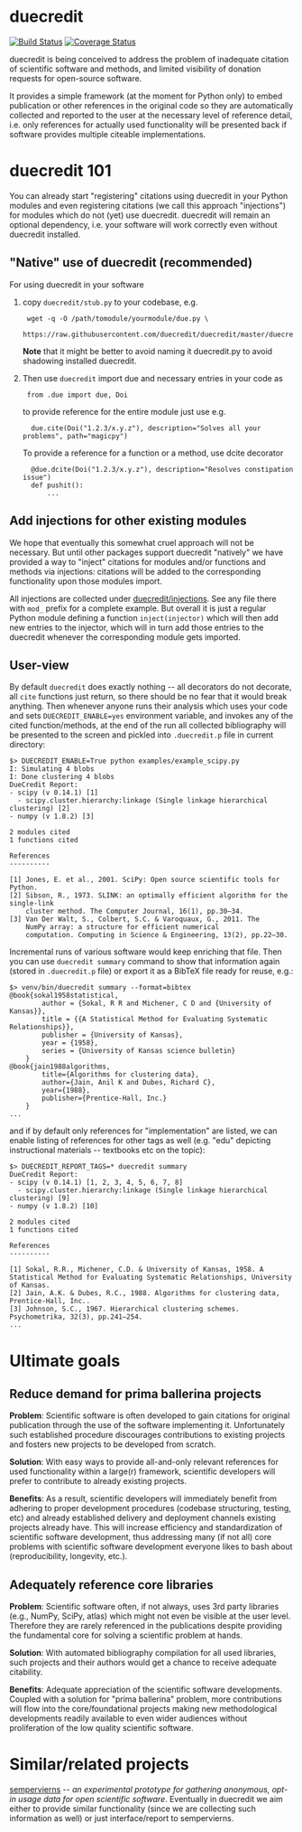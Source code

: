 duecredit
=========

[![Build Status](https://travis-ci.org/duecredit/duecredit.svg?branch=master)](https://travis-ci.org/duecredit/duecredit)
[![Coverage Status](https://coveralls.io/repos/duecredit/duecredit/badge.svg)](https://coveralls.io/r/duecredit/duecredit)


duecredit is being conceived to address the problem of inadequate
citation of scientific software and methods, and limited visibility of
donation requests for open-source software.

It provides a simple framework (at the moment for Python only) to
embed publication or other references in the original code so they are
automatically collected and reported to the user at the necessary
level of reference detail, i.e. only references for actually used
functionality will be presented back if software provides multiple
citeable implementations.

duecredit 101
=============

You can already start "registering" citations using duecredit in your
Python modules and even registering citations (we call this approach "injections")
for modules which do not (yet) use duecredit.  duecredit will remain an optional
dependency, i.e. your software will work correctly even without duecredit installed.

"Native" use of duecredit (recommended)
---------------------------------------

For using duecredit in your software

1. copy `duecredit/stub.py` to your codebase, e.g.

        wget -q -O /path/tomodule/yourmodule/due.py \
          https://raw.githubusercontent.com/duecredit/duecredit/master/duecredit/stub.py


    **Note** that it might be better to avoid naming it duecredit.py to avoid shadowing
    installed duecredit.

2. Then use `duecredit` import due and necessary entries in your code as

        from .due import due, Doi

     to provide reference for the entire module just use e.g.

         due.cite(Doi("1.2.3/x.y.z"), description="Solves all your problems", path="magicpy")

     To provide a reference for a function or a method, use dcite decorator

         @due.dcite(Doi("1.2.3/x.y.z"), description="Resolves constipation issue")
         def pushit():
             ...

Add injections for other existing modules
-----------------------------------------

We hope that eventually this somewhat cruel approach will not be necessary.  But
until other packages support duecredit "natively" we have provided a way to "inject"
citations for modules and/or functions and methods via injections:  citations will be
added to the corresponding functionality upon those modules import.

All injections are collected under
[duecredit/injections](https://github.com/duecredit/duecredit/tree/master/duecredit/injections).
See any file there with `mod_` prefix for a complete example.  But
overall it is just a regular Python module defining a function
`inject(injector)` which will then add new entries to the injector,
which will in turn add those entries to the duecredit whenever the
corresponding module gets imported.


User-view
---------

By default `duecredit` does exactly nothing -- all decorators do not
decorate, all `cite` functions just return, so there should be no fear
that it would break anything. Then whenever anyone runs their analysis
which uses your code and sets `DUECREDIT_ENABLE=yes` environment
variable, and invokes any of the cited function/methods, at the end of
the run all collected bibliography will be presented to the screen and
pickled into `.duecredit.p` file in current directory:

    $> DUECREDIT_ENABLE=True python examples/example_scipy.py
    I: Simulating 4 blobs
    I: Done clustering 4 blobs
    DueCredit Report:
    - scipy (v 0.14.1) [1]
      - scipy.cluster.hierarchy:linkage (Single linkage hierarchical clustering) [2]
    - numpy (v 1.8.2) [3]

    2 modules cited
    1 functions cited

    References
    ----------

    [1] Jones, E. et al., 2001. SciPy: Open source scientific tools for Python.
    [2] Sibson, R., 1973. SLINK: an optimally efficient algorithm for the single-link
        cluster method. The Computer Journal, 16(1), pp.30–34.
    [3] Van Der Walt, S., Colbert, S.C. & Varoquaux, G., 2011. The
        NumPy array: a structure for efficient numerical
		computation. Computing in Science & Engineering, 13(2), pp.22–30.

Incremental runs of various software would keep enriching that file.
Then you can use `duecredit summary` command to show that information
again (stored in `.duecredit.p` file) or export it as a BibTeX file
ready for reuse, e.g.:

    $> venv/bin/duecredit summary --format=bibtex
    @book{sokal1958statistical,
            author = {Sokal, R R and Michener, C D and {University of Kansas}},
            title = {{A Statistical Method for Evaluating Systematic Relationships}},
            publisher = {University of Kansas},
            year = {1958},
            series = {University of Kansas science bulletin}
        }
    @book{jain1988algorithms,
            title={Algorithms for clustering data},
            author={Jain, Anil K and Dubes, Richard C},
            year={1988},
            publisher={Prentice-Hall, Inc.}
        }
    ...


and if by default only references for "implementation" are listed, we
can enable listing of references for other tags as well (e.g. "edu"
depicting instructional materials -- textbooks etc on the topic):

    $> DUECREDIT_REPORT_TAGS=* duecredit summary
    DueCredit Report:
    - scipy (v 0.14.1) [1, 2, 3, 4, 5, 6, 7, 8]
      - scipy.cluster.hierarchy:linkage (Single linkage hierarchical clustering) [9]
    - numpy (v 1.8.2) [10]

    2 modules cited
    1 functions cited

    References
    ----------

    [1] Sokal, R.R., Michener, C.D. & University of Kansas, 1958. A Statistical Method for Evaluating Systematic Relationships, University of Kansas.
    [2] Jain, A.K. & Dubes, R.C., 1988. Algorithms for clustering data, Prentice-Hall, Inc..
    [3] Johnson, S.C., 1967. Hierarchical clustering schemes. Psychometrika, 32(3), pp.241–254.
    ...


Ultimate goals
==============

Reduce demand for prima ballerina projects
------------------------------------------

**Problem**: Scientific software is often developed to gain citations for
original publication through the use of the software implementing it.
Unfortunately such established procedure discourages contributions
to existing projects and fosters new projects to be developed from
scratch.

**Solution**: With easy ways to provide all-and-only relevant references
for used functionality within a large(r) framework, scientific
developers will prefer to contribute to already existing projects.

**Benefits**: As a result, scientific developers will immediately benefit
from adhering to proper development procedures (codebase structuring,
testing, etc) and already established delivery and deployment channels
existing projects already have.  This will increase efficiency and
standardization of scientific software development, thus addressing
many (if not all) core problems with scientific software development
everyone likes to bash about (reproducibility, longevity, etc.).

Adequately reference core libraries
-----------------------------------

**Problem**: Scientific software often, if not always, uses 3rd party
libraries (e.g., NumPy, SciPy, atlas) which might not even be visible
at the user level.  Therefore they are rarely referenced in the
publications despite providing the fundamental core for solving a
scientific problem at hands.

**Solution**: With automated bibliography compilation for all used
libraries, such projects and their authors would get a chance to
receive adequate citability.

**Benefits**: Adequate appreciation of the scientific software
developments.  Coupled with a solution for "prima ballerina" problem,
more contributions will flow into the core/foundational projects
making new methodological developments readily available to even wider
audiences without proliferation of the low quality scientific software.


Similar/related projects
========================

[sempervierns](https://github.com/njsmith/sempervirens) -- *an
experimental prototype for gathering anonymous, opt-in usage data for
open scientific software*.  Eventually in duecredit we aim either to
provide similar functionality (since we are collecting such
information as well) or just interface/report to sempervierns.
